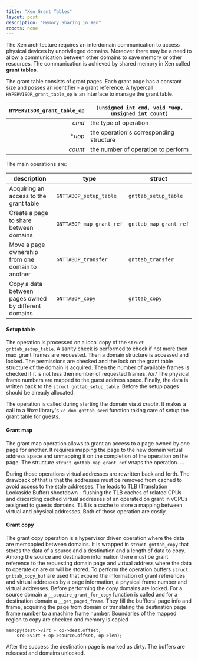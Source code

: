 ```yaml
---
title: "Xen Grant Tables"
layout: post
description: "Memory Sharing in Xen"
robots: none
---
```


The Xen architecture requires an interdomain communication to access physical devices by unprivileged domains. Moreover there may be a need to allow a communication between other domains to save memory or other resources. The communication is achieved by shared memory in Xen called **grant tables**. 

The grant table consists of grant pages. Each grant page has a constant size and posses an identifier - a grant reference. A hypercall `HYPERVISOR_grant_table_op` is an interface to manage the grant table. 

| `HYPERVISOR_grant_table_op` | `(unsigned int cmd, void *uop, unsigned int count)` |
| ------: | ----------- |
| *cmd*    | the type of operation |
| **uop*   | the operation's corresponding structure |
| *count*  | the number of operation to perform |

The main operations are:  

| description | type | struct | 
| ------ | ----------- |  ----------- |
| Acquiring an access to the grant table | `GNTTABOP_setup_table` | `gnttab_setup_table` |
| Create a page to share between domains | `GNTTABOP_map_grant_ref` |  `gnttab_map_grant_ref` |
| Move a page ownership from one domain to another | `GNTTABOP_transfer` | `gnttab_transfer` |
| Copy a data between pages owned by different domains | `GNTTABOP_copy` | `gnttab_copy` |

#### Setup table  

The operation is processed on a local copy of the `struct gnttab_setup_table`. A sanity check is performed to check if not more then max_grant frames are requested. Then a domain structure is accessed and locked. The permissions are checked and the lock on the grant table structure of the domain is acquired. Then the number of available frames is checked if it is not less then number of requested frames. /*or*/ The physical frame numbers are mapped to the guest address space. Finally, the data is written back to the `struct gnttab_setup_table`. Before the setup pages should be already allocated. 

The operation is called during starting the domain via *xl create*. It makes a call to a *libxc* library's `xc_dom_gnttab_seed` function taking care of setup the grant table for guests.

#### Grant map

The grant map operation allows to grant an access to a page owned by one page for another. It requires mapping the page to the new domain virtual address space and unmapping it on the completion of the operation on the page. The structure `struct gnttab_map_grant_ref` wraps the operation. 
...

During those operations virtual addresses are rewritten back and forth. The drawback of that is that the addresses must be removed from cached to avoid access to the stale addresses. The leads to TLB (Translation Lookaside Buffer) shootdown - flushing the TLB caches of related CPUs - and discarding cached virtual addresses of an operated on grant in vCPUs assigned to guests domains. TLB is a cache to store a mapping between virtual and physical addresses. Both of those operation are costly.

#### Grant copy

The grant copy operation is a hypervisor driven operation where the data are memcopied between domains. It is wrapped in `struct gnttab_copy` that stores the data of a source and a destination and a length of data to copy. Among the source and destination information there must be grant reference to the requesting domain page and virtual address where the data to operate on are or will be stored. To perform the operation buffers `struct gnttab_copy_buf` are used that expand the information of grant references and virtual addresses by a page information, a physical frame number and virtual addresses. Before performing the copy domains are locked. For a source domain a `__acquire_grant_for_copy` function is called and for a destination domain a `__get_paged_frame`. They fill the bufffers' page info and frame, acquiring the page from domain or translating the destination page frame number to a machine frame number. Boundaries of the mapped region to copy are checked and memory is copied  

```
memcpy(dest->virt + op->dest.offset,   
	src->virt + op->source.offset, op->len);  
```  
After the success the destination page is marked as dirty. The buffers are released and domains unlocked.